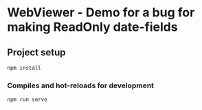 # WebViewer - Demo for a bug for making ReadOnly date-fields

## Project setup

```bash
npm install
```

### Compiles and hot-reloads for development

```bash
npm run serve
```
